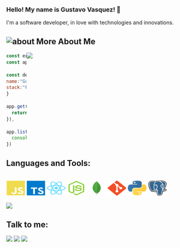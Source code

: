 ### Hello! My name is Gustavo Vasquez! 👋

I'm a software developer, in love with technologies and innovations.

## <img width="45" alt="about" src="https://raw.github.com/elizarov/elizarov/master/about.png"> More About Me

<img align="right" width="450" src="https://i2.wp.com/allhtaccess.info/wp-content/uploads/2018/03/programming.gif?fit=1281%2C716&ssl=1" />

```javascript
const express = require('express')
const app = express()

const developer = {
name:"Gustavo",
stack:"FrontEnd Developer"
}

app.get('/', (req, res) =>{
  return res.send(developer)
}),

app.listen(3000, () =>{
  console.log("Server is running on port 3000 🚀")
})
```

## **Languages and Tools:**  

<div style="display: inline_block"><br>
  <img src="https://github.com/tafuso/tafuso/blob/main/icons/javascript-plain.svg" width="50" height="40" align="center"/>
  <img src="https://github.com/tafuso/tafuso/blob/main/icons/typescript-original.svg" width="50" height="40" align="center"/>
  <img src="https://github.com/tafuso/tafuso/blob/main/icons/react-original.svg" width="50" height="40" align="center"/>
  <img src="https://github.com/tafuso/tafuso/blob/main/icons/nodejs-original.svg" width="50" height="40" align="center"/>
  <img src="https://github.com/tafuso/tafuso/blob/main/icons/mongodb-original.svg" width="50" height="40" align="center"/>
  <img src="https://github.com/tafuso/tafuso/blob/main/icons/git-plain.svg" width="50" height="40" align="center"/>
  <img src="https://github.com/tafuso/tafuso/blob/main/icons/python-icon.svg" width="50" height="40" align="center"/>
  <img src="https://github.com/tafuso/tafuso/blob/main/icons/postgresql-icon.svg" width="50" height="40" align="center"/>  


</div><br>

<a target="_blank" href="https://github-readme-stats.vercel.app/api/top-langs/?username=tafuso">
  <img align="center" src="https://github-readme-stats.vercel.app/api/top-langs/?username=tafuso&theme=dracula&hide_langs_below=1" />
 </a>

## **Talk to me:**

<p align="left">
  <a target="_blank" href="https://www.linkedin.com/in/devgustavovasquez/" alt="Linkedin">
  <img src="https://img.shields.io/badge/-LinkedIn-%230077B5?style=for-the-badge&logo=linkedin&logoColor=white" target="_blank"></a> 

  <a target="_blank" href="https://www.instagram.com/vasquez.gustavoo/" alt="Instagram">
  <img src="https://img.shields.io/badge/-Instagram-%23E4405F?style=for-the-badge&logo=instagram&logoColor=white" target="_blank"></a>
 
   <a target="_blank" href="mailto:gustavovasquez2002@gmail.com" alt="Gmail">
  <img src="https://img.shields.io/badge/Gmail-D14836?style=for-the-badge&logo=gmail&logoColor=white"</a>
</p>
<br>
<br>
